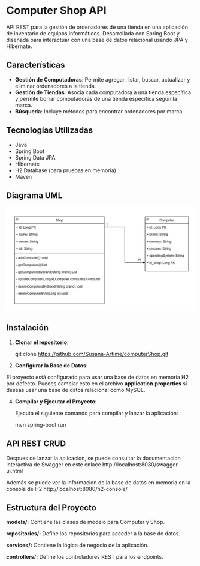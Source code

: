 # Computer Shop API

API REST para la gestión de ordenadores de una tienda en una aplicación de inventario de equipos informáticos. Desarrollada con Spring Boot y diseñada para interactuar con una base de datos relacional usando JPA y Hibernate.

## Características

- **Gestión de Computadoras**: Permite agregar, listar, buscar, actualizar y eliminar ordenadores a la tienda.
- **Gestión de Tiendas**: Asocia cada computadora a una tienda específica y permite borrar computadoras de una tienda específica según la marca.
- **Búsqueda**: Incluye métodos para encontrar ordenadores por marca.

## Tecnologías Utilizadas

- Java
- Spring Boot
- Spring Data JPA
- Hibernate
- H2 Database (para pruebas en memoria)
- Maven

## Diagrama UML

![Diagrama UML](src/main/resources/diagramaUML.jpg)

## Instalación

1. **Clonar el repositorio**:
   
   git clone https://github.com/Susana-Artime/computerShop.git
  
   
3.  **Configurar la Base de Datos**:
   
   El proyecto está configurado para usar una base de datos en memoria H2 por defecto. Puedes cambiar esto en el archivo **application.properties** si deseas usar una base de datos relacional como MySQL.

4. **Compilar y Ejecutar el Proyecto**:

   Ejecuta el siguiente comando para compilar y lanzar la aplicación:
   
   mvn spring-boot:run

## API REST CRUD

Despues de lanzar la aplicacion, se puede consultar la documentacion interactiva de Swagger en este enlace http://localhost:8080/swagger-ui.html

Además se puede ver la informacion de la base de datos en memoria en la consola de H2 http://localhost:8080/h2-console/


## Estructura del Proyecto

**models/:** Contiene las clases de modelo para Computer y Shop.

**repositories/:** Define los repositorios para acceder a la base de datos.

**services/:** Contiene la lógica de negocio de la aplicación.

**controllers/:** Define los controladores REST para los endpoints.

